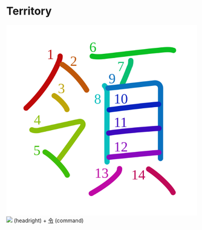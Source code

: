 # Territory
![9818](Kanji/kanji-colorize/9818.svg)
![](http://www.kanjidamage.com/assets/radsmall/face-2520221f8289197c2b3ac048c209f308fb37b092dcd03f501849fee111b9ce77.jpg) (headright) + [令](Kanji/kanji-dict/令.md) (command)